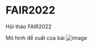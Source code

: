 # FAIR2022
Hội thảo FAIR2022

Mô hình đề xuất của bài
![image](https://user-images.githubusercontent.com/91799644/230041794-6be49a2a-f50f-48ec-a9e2-d78302915e08.png)
